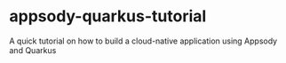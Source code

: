 # appsody-quarkus-tutorial
A quick tutorial on how to build a cloud-native application using Appsody and Quarkus 
